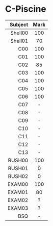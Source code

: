 # C-Piscine

| Subject | Mark  |
|   ---:  | :---: |
| Shell00 |  100  |
| Shell01 |   70  |
|   C00   |  100  |
|   C01   |  100  |
|   C02   |   85  |
|   C03   |  100  |
|   C04   |  100  |
|   C05   |  100  |
|   C06   |  100  |
|   C07   |   -   |
|   C08   |   -   |
|   C09   |   -   |
|   C10   |   -   |
|   C11   |   -   |
|   C12   |   -   |
|   C13   |   -   |
| RUSH00  |  100  |
| RUSH01  |    0  |
| RUSH02  |    0  |
| EXAM00  |  100  |
| EXAM01  |   80  |
| EXAM02  |   ?   |
| EXAM03  |   ?   |
|   BSQ   |   -   |